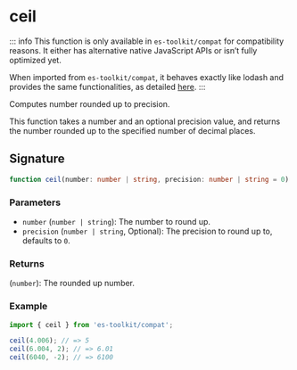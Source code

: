 # ceil

::: info
This function is only available in `es-toolkit/compat` for compatibility reasons. It either has alternative native JavaScript APIs or isn’t fully optimized yet.

When imported from `es-toolkit/compat`, it behaves exactly like lodash and provides the same functionalities, as detailed [here](../../../compatibility.md).
:::

Computes number rounded up to precision.

This function takes a number and an optional precision value, and returns the number rounded up to the specified number of decimal places.

## Signature

```typescript
function ceil(number: number | string, precision: number | string = 0): number;
```

### Parameters

- `number` (`number | string`): The number to round up.
- `precision` (`number | string`, Optional): The precision to round up to, defaults to `0`.

### Returns

(`number`): The rounded up number.

### Example

```typescript
import { ceil } from 'es-toolkit/compat';

ceil(4.006); // => 5
ceil(6.004, 2); // => 6.01
ceil(6040, -2); // => 6100
```
